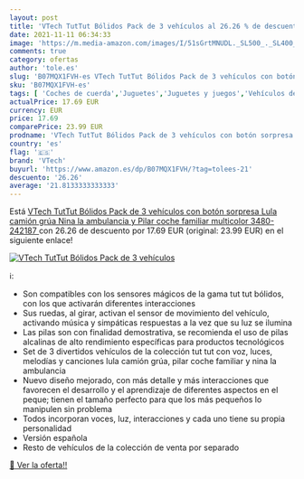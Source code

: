 ```yaml
---
layout: post
title: 'VTech TutTut Bólidos Pack de 3 vehículos al 26.26 % de descuento'
date: 2021-11-11 06:34:33
image: 'https://m.media-amazon.com/images/I/51sGrtMNUDL._SL500_._SL400_.jpg'
comments: true
category: ofertas
author: 'tole.es'
slug: 'B07MQX1FVH-es VTech TutTut Bólidos Pack de 3 vehículos con botón...'
sku: 'B07MQX1FVH-es'
tags: [ 'Coches de cuerda','Juguetes','Juguetes y juegos','Vehículos de juguete para niños','vtech', ]
actualPrice: 17.69 EUR
currency: EUR
price: 17.69
comparePrice: 23.99 EUR
prodname: 'VTech TutTut Bólidos Pack de 3 vehículos con botón sorpresa  Lula camión grúa  Nina la ambulancia y Pilar coche familiar  multicolor  3480-242187 '
country: 'es'
flag: '🇪🇸'
brand: 'VTech'
buyurl: 'https://www.amazon.es/dp/B07MQX1FVH/?tag=tolees-21'
descuento: '26.26'
average: '21.8133333333333'
---
```


Está [VTech TutTut Bólidos Pack de 3 vehículos con botón sorpresa  Lula camión grúa  Nina la ambulancia y Pilar coche familiar  multicolor  3480-242187 ](https://www.amazon.es/dp/B07MQX1FVH/?tag=tolees-21) con 26.26 de descuento por 17.69 EUR (original: 23.99 EUR) en el siguiente enlace!

[![VTech TutTut Bólidos Pack de 3 vehículos](https://m.media-amazon.com/images/I/51sGrtMNUDL._SL500_._SL400_.jpg)](https://www.amazon.es/dp/B07MQX1FVH/?tag=tolees-21)

ℹ️:

- Son compatibles con los sensores mágicos de la gama tut tut bólidos, con los que activarán diferentes interacciones
- Sus ruedas, al girar, activan el sensor de movimiento del vehículo, activando música y simpáticas respuestas a la vez que su luz se ilumina
- Las pilas son con finalidad demostrativa, se recomienda el uso de pilas alcalinas de alto rendimiento específicas para productos tecnológicos
- Set de 3 divertidos vehículos de la colección tut tut con voz, luces, melodías y canciones lula camión grúa, pilar coche familiar y nina la ambulancia
- Nuevo diseño mejorado, con más detalle y más interacciones que favorecen el desarrollo y el aprendizaje de diferentes aspectos en el peque; tienen el tamaño perfecto para que los más pequeños lo manipulen sin problema
- Todos incorporan voces, luz, interacciones y cada uno tiene su propia personalidad
- Versión española
- Resto de vehículos de la colección de venta por separado

[🛒 Ver la oferta!!](https://www.amazon.es/dp/B07MQX1FVH/?tag=tolees-21)
